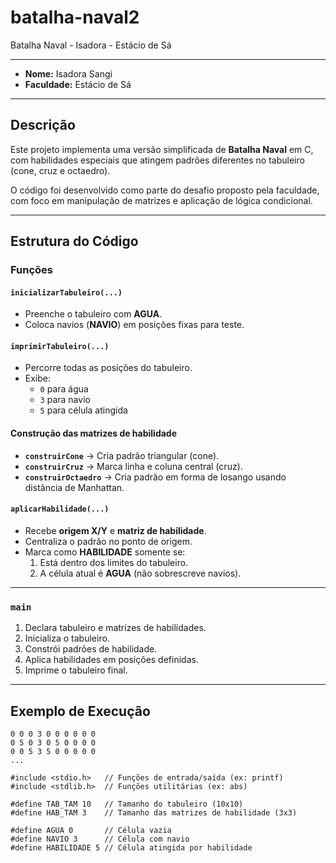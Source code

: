 # batalha-naval2
Batalha Naval - Isadora - Estácio de Sá  

---


- **Nome:** Isadora Sangi  
- **Faculdade:** Estácio de Sá  

---

## Descrição
Este projeto implementa uma versão simplificada de **Batalha Naval** em C, com habilidades especiais que atingem padrões diferentes no tabuleiro (cone, cruz e octaedro).  

O código foi desenvolvido como parte do desafio proposto pela faculdade, com foco em manipulação de matrizes e aplicação de lógica condicional.

---

## Estrutura do Código

### Funções

#### `inicializarTabuleiro(...)`
- Preenche o tabuleiro com **AGUA**.
- Coloca navios (**NAVIO**) em posições fixas para teste.

#### `imprimirTabuleiro(...)`
- Percorre todas as posições do tabuleiro.
- Exibe:
  - `0` para água  
  - `3` para navio  
  - `5` para célula atingida  

#### Construção das matrizes de habilidade
- **`construirCone`** → Cria padrão triangular (cone).  
- **`construirCruz`** → Marca linha e coluna central (cruz).  
- **`construirOctaedro`** → Cria padrão em forma de losango usando distância de Manhattan.  

#### `aplicarHabilidade(...)`
- Recebe **origem X/Y** e **matriz de habilidade**.  
- Centraliza o padrão no ponto de origem.  
- Marca como **HABILIDADE** somente se:
  1. Está dentro dos limites do tabuleiro.  
  2. A célula atual é **AGUA** (não sobrescreve navios).  

---

### `main`
1. Declara tabuleiro e matrizes de habilidades.  
2. Inicializa o tabuleiro.  
3. Constrói padrões de habilidade.  
4. Aplica habilidades em posições definidas.  
5. Imprime o tabuleiro final.  

---

## Exemplo de Execução
```plaintext
0 0 0 3 0 0 0 0 0 0
0 5 0 3 0 5 0 0 0 0
0 0 5 3 5 0 0 0 0 0
...

#include <stdio.h>   // Funções de entrada/saída (ex: printf)
#include <stdlib.h>  // Funções utilitárias (ex: abs)

#define TAB_TAM 10   // Tamanho do tabuleiro (10x10)
#define HAB_TAM 3    // Tamanho das matrizes de habilidade (3x3)

#define AGUA 0       // Célula vazia
#define NAVIO 3      // Célula com navio
#define HABILIDADE 5 // Célula atingida por habilidade

